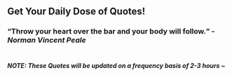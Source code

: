 ## Get Your Daily Dose of Quotes!
### <q>Throw your heart over the bar and your body will follow.</q> -<em>Norman Vincent Peale</em> <br><br>
##### NOTE: These Quotes will be updated on a frequency basis of 2-3 hours ~
